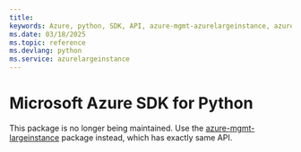 ```yaml
---
title: 
keywords: Azure, python, SDK, API, azure-mgmt-azurelargeinstance, azurelargeinstance
ms.date: 03/18/2025
ms.topic: reference
ms.devlang: python
ms.service: azurelargeinstance
---
```

# Microsoft Azure SDK for Python

This package is no longer being maintained. Use the [azure-mgmt-largeinstance](https://pypi.org/project/azure-mgmt-largeinstance/) package instead, which has exactly same API.
